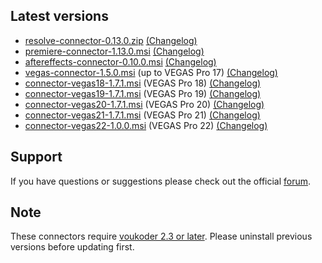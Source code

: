 ## Latest versions
- [resolve-connector-0.13.0.zip](resolve/resolve-connector-0.13.0.zip?raw=true) [(Changelog)](resolve/README.md)
- [premiere-connector-1.13.0.msi](premiere/premiere-connector-1.13.0.msi?raw=true) [(Changelog)](premiere/README.md)
- [aftereffects-connector-0.10.0.msi](aftereffects/aftereffects-connector-0.10.0.msi?raw=true) [(Changelog)](aftereffects/README.md)
- [vegas-connector-1.5.0.msi](vegas/vegas-connector-1.5.0.msi?raw=true) (up to VEGAS Pro 17) [(Changelog)](vegas/README.md)
- [connector-vegas18-1.7.1.msi](vegas/connector-vegas18-1.7.1.msi?raw=true) (VEGAS Pro 18) [(Changelog)](vegas/README.md)
- [connector-vegas19-1.7.1.msi](vegas/connector-vegas19-1.7.1.msi?raw=true) (VEGAS Pro 19) [(Changelog)](vegas/README.md)
- [connector-vegas20-1.7.1.msi](vegas/connector-vegas20-1.7.1.msi?raw=true) (VEGAS Pro 20) [(Changelog)](vegas/README.md)
- [connector-vegas21-1.7.1.msi](vegas/connector-vegas21-1.7.1.msi?raw=true) (VEGAS Pro 21) [(Changelog)](vegas/README.md)
- [connector-vegas22-1.0.0.msi](vegas/connector-vegas22-1.0.0.msi?raw=true) (VEGAS Pro 22) [(Changelog)](vegas/README.md)

## Support
If you have questions or suggestions please check out the official [forum](https://www.voukoder.org/forum/).

## Note
These connectors require [voukoder 2.3 or later](https://github.com/Vouk/voukoder/releases). Please uninstall previous versions before updating first.
